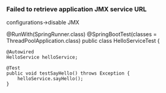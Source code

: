 ### Failed to retrieve application JMX service URL

configurations->disable JMX






@RunWith(SpringRunner.class)
@SpringBootTest(classes = ThreadPoolApplication.class)
public class HelloServiceTest {

    @Autowired
    HelloService helloService;

    @Test
    public void testSayHello() throws Exception {
        helloService.sayHello();
    }

